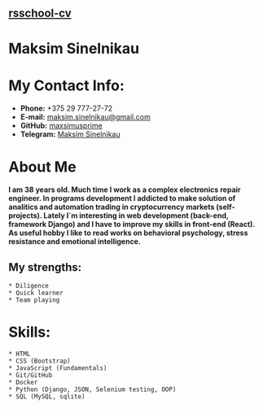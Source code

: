 [rsschool-cv](https://github.com/maxsimusprime/rsschool-cv)
----
# Maksim Sinelnikau
# My Contact Info:
* __Phone:__ +375 29 777-27-72
* __E-mail:__ [maksim.sinelnikau@gmail.com](mailto:maksim.sinelnikau@gmail.com)
* __GitHub:__ [maxsimusprime](https://github.com/maxsimusprime)
* __Telegram:__ [Maksim Sinelnikau](https://t.me/Ox4d6178)
# About Me
#### I am 38 years old. Much time I work as a сomplex electronics repair engineer. In programs development I addicted to make solution of analitics and automation trading in cryptocurrency markets (self-projects). Lately I`m  interesting in web development (back-end, framework Django) and I have to improve my skills in front-end (React). As useful hobby I like to read works on behavioral psychology, stress resistance and emotional intelligence.

## My strengths:
    * Diligence
    * Quick learner
    * Team playing


# Skills:
    * HTML
    * CSS (Bootstrap)
    * JavaScript (Fundamentals)
    * Git/GitHub
    * Docker
    * Python (Django, JSON, Selenium testing, OOP)
    * SQL (MySQL, sqlite)